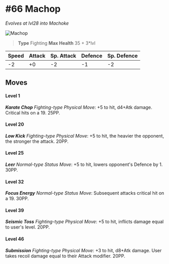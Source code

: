 # #66 Machop
*Evolves at lvl28 into Machoke*

![Machop](https://img.pokemondb.net/sprites/home/normal/1x/machop.png)

> **Type** Fighting
> **Max Health** 35 + 3\*lvl

| Speed | Attack | Sp. Attack | Defence | Sp. Defence |
| ----- | ------ | ---------- | ------- | ----------- |
| -2 | +0 | -2 | -1 | -2 |

## Moves
#### Level 1

***Karate Chop** Fighting-type Physical Move*: +5 to hit, d4+Atk damage. Critical hits on a 19. 25PP.
#### Level 20

***Low Kick** Fighting-type Physical Move*: +5 to hit, the heavier the opponent, the stronger the attack. 20PP.
#### Level 25

***Leer** Normal-type Status Move*: +5 to hit, lowers opponent's Defence by 1. 30PP.
#### Level 32

***Focus Energy** Normal-type Status Move*: Subsequent attacks critical hit on a 19. 30PP.
#### Level 39

***Seismic Toss** Fighting-type Physical Move*: +5 to hit, inflicts damage equal to user's level. 20PP.
#### Level 46

***Submission** Fighting-type Physical Move*: +3 to hit, d8+Atk damage. User takes recoil damage equal to their Attack modifier. 20PP.

